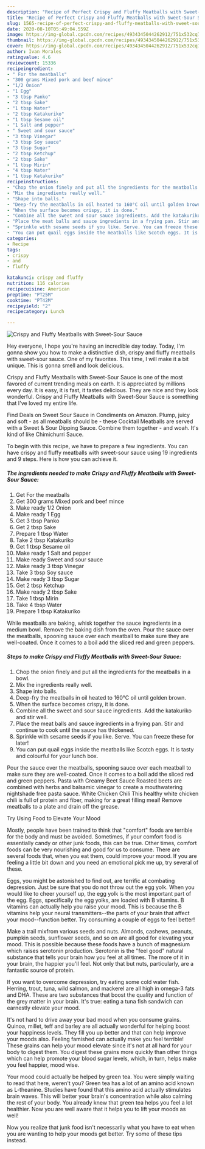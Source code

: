 ```yaml
---
description: "Recipe of Perfect Crispy and Fluffy Meatballs with Sweet-Sour Sauce"
title: "Recipe of Perfect Crispy and Fluffy Meatballs with Sweet-Sour Sauce"
slug: 1565-recipe-of-perfect-crispy-and-fluffy-meatballs-with-sweet-sour-sauce
date: 2020-08-10T05:49:04.559Z
image: https://img-global.cpcdn.com/recipes/4934345044262912/751x532cq70/crispy-and-fluffy-meatballs-with-sweet-sour-sauce-recipe-main-photo.jpg
thumbnail: https://img-global.cpcdn.com/recipes/4934345044262912/751x532cq70/crispy-and-fluffy-meatballs-with-sweet-sour-sauce-recipe-main-photo.jpg
cover: https://img-global.cpcdn.com/recipes/4934345044262912/751x532cq70/crispy-and-fluffy-meatballs-with-sweet-sour-sauce-recipe-main-photo.jpg
author: Ivan Morales
ratingvalue: 4.6
reviewcount: 15336
recipeingredient:
- " For the meatballs"
- "300 grams Mixed pork and beef mince"
- "1/2 Onion"
- "1 Egg"
- "3 tbsp Panko"
- "2 tbsp Sake"
- "1 tbsp Water"
- "2 tbsp Katakuriko"
- "1 tbsp Sesame oil"
- "1 Salt and pepper"
- " Sweet and sour sauce"
- "3 tbsp Vinegar"
- "3 tbsp Soy sauce"
- "3 tbsp Sugar"
- "2 tbsp Ketchup"
- "2 tbsp Sake"
- "1 tbsp Mirin"
- "4 tbsp Water"
- "1 tbsp Katakuriko"
recipeinstructions:
- "Chop the onion finely and put all the ingredients for the meatballs in a bowl."
- "Mix the ingredients really well."
- "Shape into balls."
- "Deep-fry the meatballs in oil heated to 160°C oil until golden brown."
- "When the surface becomes crispy, it is done."
- "Combine all the sweet and sour sauce ingredients. Add the katakuriko and stir well."
- "Place the meat balls and sauce ingredients in a frying pan. Stir and continue to cook until the sauce has thickened."
- "Sprinkle with sesame seeds if you like. Serve. You can freeze these for later!"
- "You can put quail eggs inside the meatballs like Scotch eggs. It is tasty and colourful for your lunch box."
categories:
- Recipe
tags:
- crispy
- and
- fluffy

katakunci: crispy and fluffy 
nutrition: 116 calories
recipecuisine: American
preptime: "PT25M"
cooktime: "PT42M"
recipeyield: "2"
recipecategory: Lunch

---
```



![Crispy and Fluffy Meatballs with Sweet-Sour Sauce](https://img-global.cpcdn.com/recipes/4934345044262912/751x532cq70/crispy-and-fluffy-meatballs-with-sweet-sour-sauce-recipe-main-photo.jpg)

Hey everyone, I hope you're having an incredible day today. Today, I'm gonna show you how to make a distinctive dish, crispy and fluffy meatballs with sweet-sour sauce. One of my favorites. This time, I will make it a bit unique. This is gonna smell and look delicious.

Crispy and Fluffy Meatballs with Sweet-Sour Sauce is one of the most favored of current trending meals on earth. It is appreciated by millions every day. It is easy, it is fast, it tastes delicious. They are nice and they look wonderful. Crispy and Fluffy Meatballs with Sweet-Sour Sauce is something that I've loved my entire life.

Find Deals on Sweet Sour Sauce in Condiments on Amazon. Plump, juicy and soft - as all meatballs should be - these Cocktail Meatballs are served with a Sweet &amp; Sour Dipping Sauce. Combine them together - and woah. It&#39;s kind of like Chimichurri Sauce.


To begin with this recipe, we have to prepare a few ingredients. You can have crispy and fluffy meatballs with sweet-sour sauce using 19 ingredients and 9 steps. Here is how you can achieve it.

<!--inarticleads1-->

##### The ingredients needed to make Crispy and Fluffy Meatballs with Sweet-Sour Sauce:

1. Get  For the meatballs
1. Get 300 grams Mixed pork and beef mince
1. Make ready 1/2 Onion
1. Make ready 1 Egg
1. Get 3 tbsp Panko
1. Get 2 tbsp Sake
1. Prepare 1 tbsp Water
1. Take 2 tbsp Katakuriko
1. Get 1 tbsp Sesame oil
1. Make ready 1 Salt and pepper
1. Make ready  Sweet and sour sauce
1. Make ready 3 tbsp Vinegar
1. Take 3 tbsp Soy sauce
1. Make ready 3 tbsp Sugar
1. Get 2 tbsp Ketchup
1. Make ready 2 tbsp Sake
1. Take 1 tbsp Mirin
1. Take 4 tbsp Water
1. Prepare 1 tbsp Katakuriko


While meatballs are baking, whisk together the sauce ingredients in a medium bowl. Remove the baking dish from the oven. Pour the sauce over the meatballs, spooning sauce over each meatball to make sure they are well-coated. Once it comes to a boil add the sliced red and green peppers. 

<!--inarticleads2-->

##### Steps to make Crispy and Fluffy Meatballs with Sweet-Sour Sauce:

1. Chop the onion finely and put all the ingredients for the meatballs in a bowl.
1. Mix the ingredients really well.
1. Shape into balls.
1. Deep-fry the meatballs in oil heated to 160°C oil until golden brown.
1. When the surface becomes crispy, it is done.
1. Combine all the sweet and sour sauce ingredients. Add the katakuriko and stir well.
1. Place the meat balls and sauce ingredients in a frying pan. Stir and continue to cook until the sauce has thickened.
1. Sprinkle with sesame seeds if you like. Serve. You can freeze these for later!
1. You can put quail eggs inside the meatballs like Scotch eggs. It is tasty and colourful for your lunch box.


Pour the sauce over the meatballs, spooning sauce over each meatball to make sure they are well-coated. Once it comes to a boil add the sliced red and green peppers. Pasta with Creamy Beet Sauce Roasted beets are combined with herbs and balsamic vinegar to create a mouthwatering nightshade free pasta sauce. White Chicken Chili This healthy white chicken chili is full of protein and fiber, making for a great filling meal! Remove meatballs to a plate and drain off the grease. 

Try Using Food to Elevate Your Mood


Mostly, people have been trained to think that "comfort" foods are terrible for the body and must be avoided. Sometimes, if your comfort food is essentially candy or other junk foods, this can be true. Other times, comfort foods can be very nourishing and good for us to consume. There are several foods that, when you eat them, could improve your mood. If you are feeling a little bit down and you need an emotional pick me up, try several of these.

Eggs, you might be astonished to find out, are terrific at combating depression. Just be sure that you do not throw out the egg yolk. When you would like to cheer yourself up, the egg yolk is the most important part of the egg. Eggs, specifically the egg yolks, are loaded with B vitamins. B vitamins can actually help you raise your mood. This is because the B vitamins help your neural transmitters--the parts of your brain that affect your mood--function better. Try consuming a couple of eggs to feel better!

Make a trail mixfrom various seeds and nuts. Almonds, cashews, peanuts, pumpkin seeds, sunflower seeds, and so on are all good for elevating your mood. This is possible because these foods have a bunch of magnesium which raises serotonin production. Serotonin is the "feel good" natural substance that tells your brain how you feel at all times. The more of it in your brain, the happier you'll feel. Not only that but nuts, particularly, are a fantastic source of protein.

If you want to overcome depression, try eating some cold water fish. Herring, trout, tuna, wild salmon, and mackerel are all high in omega-3 fats and DHA. These are two substances that boost the quality and function of the grey matter in your brain. It's true: eating a tuna fish sandwich can earnestly elevate your mood. 

It's not hard to drive away your bad mood when you consume grains. Quinoa, millet, teff and barley are all actually wonderful for helping boost your happiness levels. They fill you up better and that can help improve your moods also. Feeling famished can actually make you feel terrible! These grains can help your mood elevate since it's not at all hard for your body to digest them. You digest these grains more quickly than other things which can help promote your blood sugar levels, which, in turn, helps make you feel happier, mood wise.

Your mood could actually be helped by green tea. You were simply waiting to read that here, weren't you? Green tea has a lot of an amino acid known as L-theanine. Studies have found that this amino acid actually stimulates brain waves. This will better your brain's concentration while also calming the rest of your body. You already knew that green tea helps you feel a lot healthier. Now you are well aware that it helps you to lift your moods as well!

Now you realize that junk food isn't necessarily what you have to eat when you are wanting to help your moods get better. Try  some  of  these  tips  instead.


